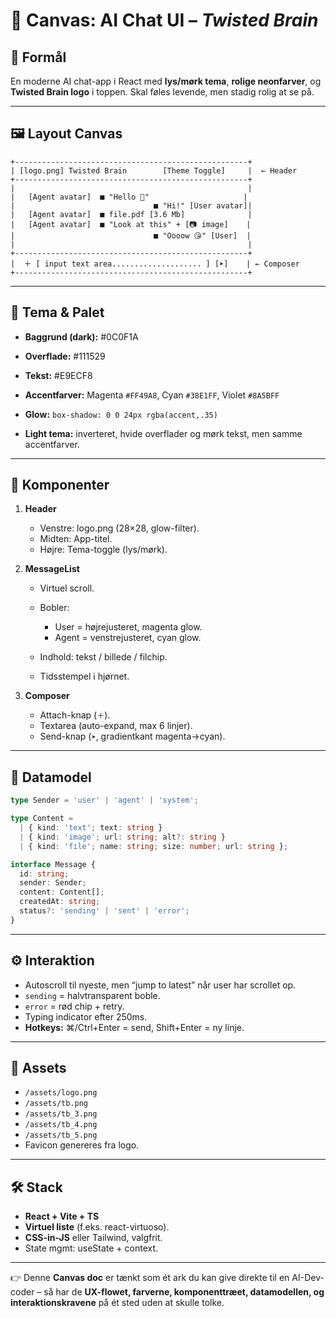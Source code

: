 # 📐 Canvas: AI Chat UI – *Twisted Brain*

## 🎯 Formål

En moderne AI chat-app i React med **lys/mørk tema**, **rolige neonfarver**, og **Twisted Brain logo** i toppen. Skal føles levende, men stadig rolig at se på.

---

## 🖼 Layout Canvas

```
+----------------------------------------------------+
| [logo.png] Twisted Brain        [Theme Toggle]     |  ← Header
+----------------------------------------------------+
|                                                    |
|   [Agent avatar]  ■ "Hello 👋"                     |
|                               ■ "Hi!" [User avatar]|
|   [Agent avatar]  ■ file.pdf [3.6 Mb]              |
|   [Agent avatar]  ■ "Look at this" + [📷 image]    |
|                               ■ "Oooow 😘" [User]  |
|                                                    |
+----------------------------------------------------+
|  ＋ [ input text area.................... ] [➤]    | ← Composer
+----------------------------------------------------+
```

---

## 🎨 Tema & Palet

* **Baggrund (dark):** #0C0F1A

* **Overflade:** #111529

* **Tekst:** #E9ECF8

* **Accentfarver:** Magenta `#FF49A8`, Cyan `#38E1FF`, Violet `#8A5BFF`

* **Glow:** `box-shadow: 0 0 24px rgba(accent,.35)`

* **Light tema:** inverteret, hvide overflader og mørk tekst, men samme accentfarver.

---

## 🧩 Komponenter

1. **Header**

   * Venstre: logo.png (28×28, glow-filter).
   * Midten: App-titel.
   * Højre: Tema-toggle (lys/mørk).

2. **MessageList**

   * Virtuel scroll.
   * Bobler:

     * User = højrejusteret, magenta glow.
     * Agent = venstrejusteret, cyan glow.
   * Indhold: tekst / billede / filchip.
   * Tidsstempel i hjørnet.

3. **Composer**

   * Attach-knap (`＋`).
   * Textarea (auto-expand, max 6 linjer).
   * Send-knap (`➤`, gradientkant magenta→cyan).

---

## 🔗 Datamodel

```ts
type Sender = 'user' | 'agent' | 'system';

type Content =
  | { kind: 'text'; text: string }
  | { kind: 'image'; url: string; alt?: string }
  | { kind: 'file'; name: string; size: number; url: string };

interface Message {
  id: string;
  sender: Sender;
  content: Content[];
  createdAt: string;
  status?: 'sending' | 'sent' | 'error';
}
```

---

## ⚙️ Interaktion

* Autoscroll til nyeste, men “jump to latest” når user har scrollet op.
* `sending` = halvtransparent boble.
* `error` = rød chip + retry.
* Typing indicator efter 250ms.
* **Hotkeys:** ⌘/Ctrl+Enter = send, Shift+Enter = ny linje.

---

## 📂 Assets

* `/assets/logo.png` 
* `/assets/tb.png`
* `/assets/tb_3.png`
* `/assets/tb_4.png`
* `/assets/tb_5.png`
* Favicon genereres fra logo.

---

## 🛠 Stack

* **React + Vite + TS**
* **Virtuel liste** (f.eks. react-virtuoso).
* **CSS-in-JS** eller Tailwind, valgfrit.
* State mgmt: useState + context.

---

👉 Denne **Canvas doc** er tænkt som ét ark du kan give direkte til en AI-Dev-coder – så har de **UX-flowet, farverne, komponenttræet, datamodellen, og interaktionskravene** på ét sted uden at skulle tolke.
